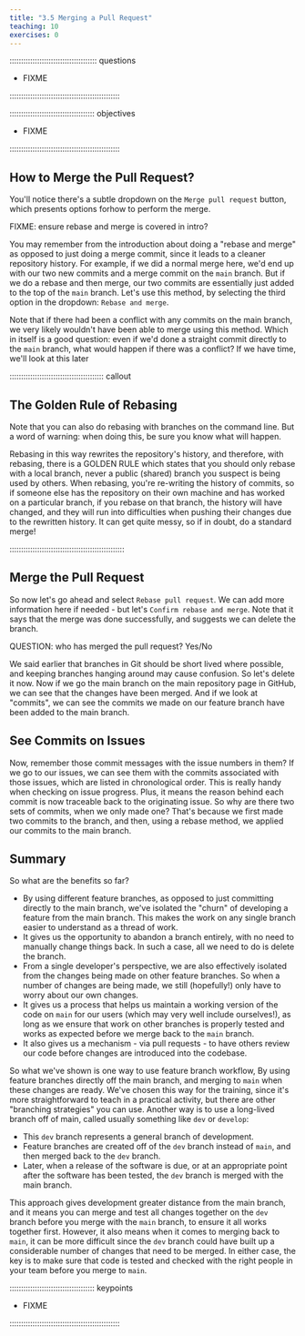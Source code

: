 ```yaml
---
title: "3.5 Merging a Pull Request"
teaching: 10
exercises: 0
---
```


:::::::::::::::::::::::::::::::::::::: questions 

- FIXME

::::::::::::::::::::::::::::::::::::::::::::::::

::::::::::::::::::::::::::::::::::::: objectives

- FIXME

::::::::::::::::::::::::::::::::::::::::::::::::

## How to Merge the Pull Request?

You'll notice there's a subtle dropdown on the `Merge pull request` button,
which presents options forhow to perform the merge.

FIXME: ensure rebase and merge is covered in intro?

You may remember from the introduction about doing a "rebase and merge" as opposed to just doing a merge commit,
since it leads to a cleaner repository history.
For example, if we did a normal merge here, we'd end up with our two new commits and a merge commit on the `main` branch.
But if we do a rebase and then merge, our two commits are essentially just added to the top of the `main` branch.
Let's use this method, by selecting the third option in the dropdown: `Rebase and merge`.

Note that if there had been a conflict with any commits on the main branch,
we very likely wouldn't have been able to merge using this method.
Which in itself is a good question: even if we'd done a straight commit directly to the `main` branch,
what would happen if there was a conflict?
If we have time, we'll look at this later

:::::::::::::::::::::::::::::::::::::::::  callout

## The Golden Rule of Rebasing

Note that you can also do rebasing with branches on the command line.
But a word of warning: when doing this,
be sure you know what will happen.

Rebasing in this way rewrites the repository's history,
and therefore, with rebasing, there is a GOLDEN RULE
which states that you should only rebase with a local branch, never a public (shared) branch you suspect is being used by others.
When rebasing, you're re-writing the history of commits,
so if someone else has the repository on their own machine and has worked on a particular branch,
if you rebase on that branch, the history will have changed, and they will run into difficulties when pushing their changes due to the rewritten history.
It can get quite messy,
so if in doubt, do a standard merge!

::::::::::::::::::::::::::::::::::::::::::::::::::

## Merge the Pull Request

So now let's go ahead and select `Rebase pull request`.
We can add more information here if needed - but let's `Confirm rebase and merge`.
Note that it says that the merge was done successfully,
and suggests we can delete the branch.

QUESTION:  who has merged the pull request? Yes/No

We said earlier that branches in Git should be short lived where possible,
and keeping branches hanging around may cause confusion.
So let's delete it now.
Now if we go the main branch on the main repository page in GitHub,
we can see that the changes have been merged.
And if we look at "commits", we can see the commits we made on our feature branch have been added to the main branch.

## See Commits on Issues

Now, remember those commit messages with the issue numbers in them?
If we go to our issues, we can see them with the commits associated with those issues,
which are listed in chronological order.
This is really handy when checking on issue progress.
Plus, it means the reason behind each commit is now traceable back to the originating issue.
So why are there two sets of commits, when we only made one?
That's because we first made two commits to the branch,
and then, using a rebase method,
we applied our commits to the main branch.

## Summary

So what are the benefits so far?

- By using different feature branches,
as opposed to just committing directly to the main branch,
we've isolated the "churn" of developing a feature from the main branch. This makes the work on any single branch easier to understand as a thread of work.
- It gives us the opportunity to abandon a branch entirely,
with no need to manually change things back.
In such a case, all we need to do is delete the branch.
- From a single developer's perspective,
we are also effectively isolated from the changes being made on other feature branches.
So when a number of changes are being made, we still (hopefully!) only have to worry about our own changes.
- It gives us a process that helps us maintain a working version of the code on `main` for our users (which may very well include ourselves!),
as long as we ensure that work on other branches is properly tested and works as expected before we merge back to the `main` branch.
- It also gives us a mechanism - via pull requests - to have others review our code before changes are introduced into the codebase.

So what we've shown is one way to use feature branch workflow,
By using feature branches directly off the main branch,
and merging to `main` when these changes are ready.
We've chosen this way for the training,
since it's more straightforward to teach in a practical activity,
but there are other "branching strategies" you can use.
Another way is to use a long-lived branch off of main, called usually something like `dev` or `develop`:

- This `dev` branch represents a general branch of development.
- Feature branches are created off of the `dev` branch instead of `main`, and then merged back to the `dev` branch.
- Later, when a release of the software is due,
or at an appropriate point after the software has been tested,
the `dev` branch is merged with the main branch.

This approach gives development greater distance from the main branch, and it means you can merge and test all changes together on the `dev` branch before you merge with the `main` branch, to ensure it all works together first.
However, it also means when it comes to merging back to `main`,
it can be more difficult since the `dev` branch could have built up a considerable number of changes that need to be merged.
In either case, the key is to make sure that code is tested and checked with the right people in your team before you merge to `main`.

::::::::::::::::::::::::::::::::::::: keypoints 

- FIXME

::::::::::::::::::::::::::::::::::::::::::::::::
